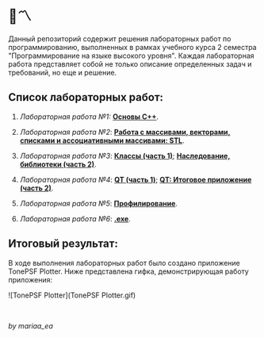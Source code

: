 # 👀〽



Данный репозиторий содержит решения лабораторных работ по программированию, выполненных в рамках учебного курса 2 семестра "Программирование на языке высокого уровня". Каждая лабораторная работа представляет собой не только описание определенных задач и требований, но еще и решение.

## Список лабораторных работ:

1. _Лабораторная работа №1:_ **[Основы C++](https://github.com/mariaa-ea/Programming-in-a-high-level-language/tree/main/lab_1)**.

2. _Лабораторная работа №2_: **[Работа с массивами, векторами, списками и ассоциативными массивами: STL](https://github.com/mariaa-ea/Programming-in-a-high-level-language/tree/main/lab_2)**.

3. _Лабораторная работа №3_: **[Классы (часть 1)](https://github.com/mariaa-ea/Programming-in-a-high-level-language/tree/main/lab_3/part_1)**; **[Наследование, библиотеки (часть 2)](https://github.com/mariaa-ea/Programming-in-a-high-level-language/tree/working/lab_3/part_2)**.

4. _Лабораторная работа №4_: **[QT (часть 1)](https://github.com/mariaa-ea/Programming-in-a-high-level-language/tree/main/lab_4/part_1)**; **[QT: Итоговое приложение (часть 2)](https://github.com/mariaa-ea/Programming-in-a-high-level-language/main/working/lab_4/part_2)**.

5. _Лабораторная работа №5_: **[Профилирование](https://github.com/mariaa-ea/Programming-in-a-high-level-language/tree/main/lab_5)**.

6. _Лабораторная работа №6_: **[.exe](https://github.com/mariaa-ea/Programming-in-a-high-level-language/tree/main/lab_6)**.

## Итоговый результат:

В ходе выполнения лабораторных работ было создано приложение TonePSF Plotter. 
Ниже представлена гифка, демонстрирующая работу приложения:

![TonePSF Plotter](TonePSF Plotter.gif)

<br />

_by mariaa_ea_
